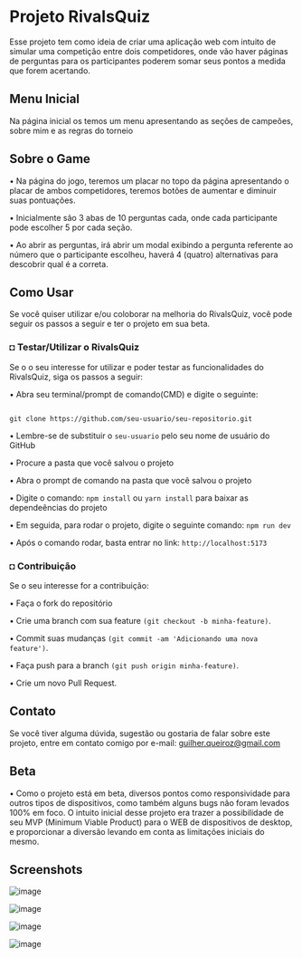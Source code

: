 # Projeto RivalsQuiz
Esse projeto tem como ideia de criar uma aplicação web com intuito de simular uma competição entre dois competidores, onde vão haver páginas de perguntas para os participantes poderem somar seus pontos a medida que forem acertando.

## Menu Inicial
Na página inicial os temos um menu apresentando as seções de campeões, sobre mim e as regras do torneio

## Sobre o Game

• Na página do jogo, teremos um placar no topo da página apresentando o placar de ambos competidores, teremos botões de aumentar e diminuir suas pontuações.

• Inicialmente são 3 abas de 10 perguntas cada, onde cada participante pode escolher 5 por cada seção.

• Ao abrir as perguntas, irá abrir um modal exibindo a pergunta referente ao número que o participante escolheu, haverá 4 (quatro) alternativas para descobrir qual é a correta.

## Como Usar
Se você quiser utilizar e/ou coloborar na melhoria do RivalsQuiz, você pode seguir os passos a seguir e ter o projeto em sua beta.

### ◘ Testar/Utilizar o RivalsQuiz
Se o o seu interesse for utilizar e poder testar as funcionalidades do RivalsQuiz, siga os passos a seguir:

• Abra seu terminal/prompt de comando(CMD) e digite o seguinte:
```

git clone https://github.com/seu-usuario/seu-repositorio.git

```
• Lembre-se de substituir o ```seu-usuario``` pelo seu nome de usuário do GitHub

• Procure a pasta que você salvou o projeto

• Abra o prompt de comando na pasta que você salvou o projeto

• Digite o comando: ```npm install``` ou ```yarn install``` para baixar as dependeências do projeto

• Em seguida, para rodar o projeto, digite o seguinte comando: ```npm run dev```

• Após o comando rodar, basta entrar no link: ```http://localhost:5173```



### ◘ Contribuição
Se o seu interesse for a contribuição:

• Faça o fork do repositório

• Crie uma branch com sua feature ```(git checkout -b minha-feature)```.

• Commit suas mudanças ```(git commit -am 'Adicionando uma nova feature')```.

• Faça push para a branch ```(git push origin minha-feature)```.

• Crie um novo Pull Request.

## Contato
Se você tiver alguma dúvida, sugestão ou gostaria de falar sobre este projeto, entre em contato comigo por e-mail: guilher.queiroz@gmail.com

## Beta
• Como o projeto está em beta, diversos pontos como responsividade para outros tipos de dispositivos, como também alguns bugs não foram levados 100% em foco. O intuito inicial desse projeto era trazer a possibilidade de seu MVP (Minimum Viable Product) para o WEB de dispositivos de desktop, e proporcionar a diversão levando em conta as limitações iniciais do mesmo.

## Screenshots
![image](https://github.com/GuiHQz/quiz-final/assets/85589192/eabff533-83fb-4ded-a27f-58e045448963)

![image](https://github.com/GuiHQz/quiz-final/assets/85589192/751213b7-84ad-4824-bdcc-5fdaa973bd42)

![image](https://github.com/GuiHQz/quiz-final/assets/85589192/f13a0f21-202f-49ca-a3c9-0ddbc68b9282)

![image](https://github.com/GuiHQz/quiz-final/assets/85589192/900dda71-9832-4202-bc44-b43ca46e848b)
